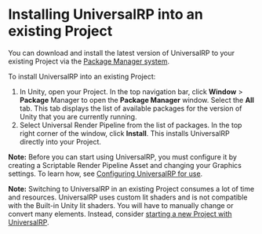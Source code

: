 # Installing UniversalRP into an existing Project

You can download and install the latest version of UniversalRP to your existing Project via the [Package Manager system](https://docs.unity3d.com/Packages/com.unity.package-manager-ui@1.8/manual/index.html). 

To install UniversalRP into an existing Project:

1. In Unity, open your Project. In the top navigation bar, click __Window__ > __Package__ Manager to open the __Package Manager__ window. Select the __All__ tab. This tab displays the list of available packages for the version of Unity that you are currently running.
2. Select Universal Render Pipeline from the list of packages. In the top right corner of the window, click __Install__. This installs UniversalRP directly into your Project.

**Note:** Before you can start using UniversalRP, you must configure it by creating a Scriptable Render Pipeline Asset and changing your Graphics settings. To learn how, see [Configuring UniversalRP for use](configuring-universalrp-for-use.md).

**Note:** Switching to UniversalRP in an existing Project consumes a lot of time and resources. UniversalRP uses custom lit shaders and is not compatible with the Built-in Unity lit shaders. You will have to manually change or convert many elements. Instead, consider [starting a new Project with UniversalRP](creating-a-new-project-with-universalrp.md).

